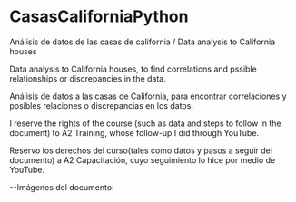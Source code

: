 # CasasCaliforniaPython
Análisis de datos de las casas de california / Data analysis to California houses

Data analysis to California houses, to find correlations and pssible relationships or discrepancies in the data.

Análisis de datos a las casas de California, para encontrar correlaciones y posibles relaciones o discrepancias en los datos.

I reserve the rights of the course (such as data and steps to follow in the document) to A2 Training, whose follow-up I did through YouTube.

Reservo los derechos del curso(tales como datos y pasos a seguir del documento) a A2 Capacitación, cuyo seguimiento lo hice por medio de YouTube.

--Imágenes del documento:

